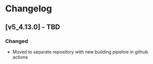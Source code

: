 # Changelog

## [v5_4.13.0] - TBD

### Changed

- Moved to separate repository with new building pipeline in github actions